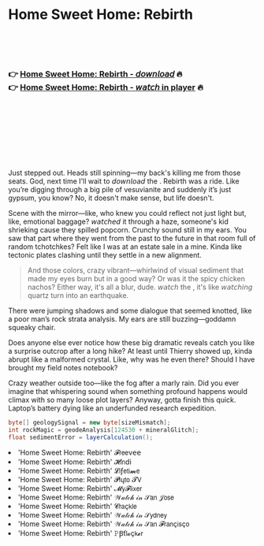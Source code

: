 <h1>Home Sweet Home: Rebirth</h1>

<br><br><br>

<h3>👉 <a href="https://Dans-gebinthafi1980.github.io/tdnzqueizh/">Home Sweet Home: Rebirth - 𝘥𝘰𝘸𝘯𝘭𝘰𝘢𝘥</a> 🔥<br>
👉 <a href="https://Dans-gebinthafi1980.github.io/tdnzqueizh/">Home Sweet Home: Rebirth - 𝘸𝘢𝘵𝘤𝘩 in player</a> 🔥
</h3>



<br><br><br><br><br><br><br>


Just stepped out. Heads still spinning—my back's killing me from those seats. God, next time I'll wait to 𝘥𝘰𝘸𝘯𝘭𝘰𝘢𝘥 the  . Rebirth was a ride. Like you’re digging through a big pile of vesuvianite and suddenly it’s just gypsum, you know? No, it doesn't make sense, but life doesn't. 

Scene with the mirror—like, who knew you could reflect not just light but, like, emotional baggage? 𝘸𝘢𝘵𝘤𝘩𝘦𝘥 it through a haze, someone's kid shrieking cause they spilled popcorn. Crunchy sound still in my ears. You saw that part where they went from the past to the future in that room full of random tchotchkes? Felt like I was at an estate sale in a mine. Kinda like tectonic plates clashing until they settle in a new alignment.

> And those colors, crazy vibrant—whirlwind of visual sediment that made my eyes burn but in a good way? Or was it the spicy chicken nachos? Either way, it's all a blur, dude. 𝘸𝘢𝘵𝘤𝘩 the  , it's like 𝘸𝘢𝘵𝘤𝘩𝘪𝘯𝘨 quartz turn into an earthquake.

There were jumping shadows and some dialogue that seemed knotted, like a poor man’s rock strata analysis. My ears are still buzzing—goddamn squeaky chair. 

Does anyone else ever notice how these big dramatic reveals catch you like a surprise outcrop after a long hike? At least until Thierry showed up, kinda abrupt like a malformed crystal. Like, why was he even there? Should I have brought my field notes notebook?

Crazy weather outside too—like the fog after a marly rain. Did you ever imagine that whispering sound when something profound happens would climax with so many loose plot layers? Anyway, gotta finish this quick. Laptop’s battery dying like an underfunded research expedition.

```csharp
byte[] geologySignal = new byte[sizeMismatch];
int rockMagic = geodeAnalysis[124530 + mineralGlitch];
float sedimentError = layerCalculation();
```

<li>'Home Sweet Home: Rebirth' 𝓕𝗋𝖾𝖾ν𝖾𝖾</li>
<li>'Home Sweet Home: Rebirth' 𝓗𝗂𝗇ԁ𝗂</li>
<li>'Home Sweet Home: Rebirth' 𝓛𝗂ƒ𝖾𝗍𝗂𝓶𝖾</li>
<li>'Home Sweet Home: Rebirth' 𝓟𝗅ų𝗍𝗈 𝓣𝖵</li>
<li>'Home Sweet Home: Rebirth' 𝓜𝗒𝓕𝗅𝗂𝗑𝖾𝗋</li>
<li>'Home Sweet Home: Rebirth' 𝒲𝒶𝓉𝒸𝒽 𝒾𝓃 𝒮𝖺𝗇 𝒥𝗈𝗌𝖾</li>
<li>'Home Sweet Home: Rebirth' 𝓒𝗋𝖺ç𝗄𝗅𝖾</li>
<li>'Home Sweet Home: Rebirth' 𝒲𝒶𝓉𝒸𝒽 𝒾𝓃 𝒮𝗒𝖽𝗇𝖾𝗒</li>
<li>'Home Sweet Home: Rebirth' 𝒲𝒶𝓉𝒸𝒽 𝒾𝓃 𝒮𝖺𝗇 𝓕𝗋𝖺𝗇ç𝗂𝗌ç𝗈</li>
<li>'Home Sweet Home: Rebirth' 𝙿Ꞵť𝗅𝓸ç𝗄𝓮𝗋</li>
